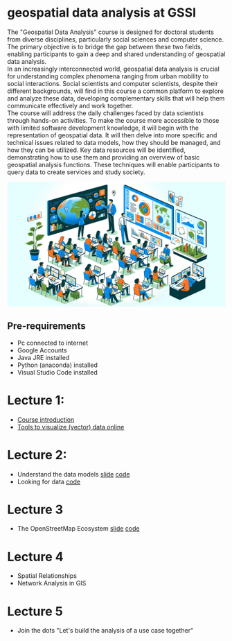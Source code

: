 # geospatial data analysis at GSSI
The "Geospatial Data Analysis" course is designed for doctoral students from diverse disciplines, particularly social sciences and computer science.<br/>The primary objective is to bridge the gap between these two fields, enabling participants to gain a deep and shared understanding of geospatial data analysis.<br/>
In an increasingly interconnected world, geospatial data analysis is crucial for understanding complex phenomena ranging from urban mobility to social interactions. Social scientists and computer scientists, despite their different backgrounds, will find in this course a common platform to explore and analyze these data, developing complementary skills that will help them communicate effectively and work together.<br/>
The course will address the daily challenges faced by data scientists through hands-on activities. To make the course more accessible to those with limited software development knowledge, it will begin with the representation of geospatial data. It will then delve into more specific and technical issues related to data models, how they should be managed, and how they can be utilized. Key data resources will be identified, demonstrating how to use them and providing an overview of basic geospatial analysis functions. These techniques will enable participants to query data to create services and study society.

![](https://raw.githubusercontent.com/napo/geeospatialdataanalysis_gssi/main/img/cover3.jpg)

## Pre-requirements
- Pc connected to internet
- Google Accounts
- Java JRE installed
- Python (anaconda) installed
- Visual Studio Code installed

# Lecture 1:
- [Course introduction](https://docs.google.com/presentation/d/e/2PACX-1vR6cxnjhSe7BgzFUiZeN_n__RZEVFhzY57unG_iTye1hjQl2I7-PHLA17fAl0AWVvt-rV0ILk5hG2hv/pub?start=false&loop=false&delayms=3000)
- [Tools to visualize (vector) data online](https://docs.google.com/presentation/d/e/2PACX-1vSC1B-MThz5FoYvCVmznkOh0Ohh6wZdK5po4mfsEvPm_qrq3hnYTF7IeHrRwyVx4xdEO8SdY36gPoJs/pub?start=false&loop=false&delayms=3000)

# Lecture 2:
- Understand the data models [slide](https://docs.google.com/presentation/d/e/2PACX-1vR1n8ltY5yFPsMOiazwNfyKrekqRgh8SYJpwAij0cOAgouPQje10W2OLSOGMvqpY-AwkCvX3HNfitTX/pub?start=false&loop=false&delayms=3000) [code](https://github.com/napo/geospatialdataanalysis_gssi/blob/main/code/01_geospatial_vector_data.ipynb)
- Looking for data [code](https://github.com/napo/geospatialdataanalysis_gssi/blob/main/code/02_looking_for_data.ipynb)

# Lecture 3
- The OpenStreetMap Ecosystem [slide](https://docs.google.com/presentation/d/e/2PACX-1vTQWxUuhAm8yLU0a6iTZEXawmmAPqQpPENCpPecNkGgYI81cP701YExYm2kpOP6dH9OWykzbYc6UUOW/pub?start=false&loop=false&delayms=3000) [code]() 

# Lecture 4
- Spatial Relationships
- Network Analysis in GIS

# Lecture 5
- Join the dots "Let's build the analysis of a use case together"
